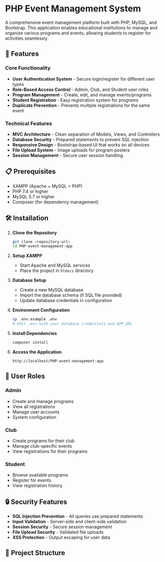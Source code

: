 # PHP Event Management System

A comprehensive event management platform built with PHP, MySQL, and Bootstrap. This application enables educational institutions to manage and organize various programs and events, allowing students to register for activities seamlessly.

## 🚀 Features

### Core Functionality
- **User Authentication System** - Secure login/register for different user types
- **Role-Based Access Control** - Admin, Club, and Student user roles
- **Program Management** - Create, edit, and manage events/programs
- **Student Registration** - Easy registration system for programs
- **Duplicate Prevention** - Prevents multiple registrations for the same event

### Technical Features
- **MVC Architecture** - Clean separation of Models, Views, and Controllers
- **Database Security** - Prepared statements to prevent SQL injection
- **Responsive Design** - Bootstrap-based UI that works on all devices
- **File Upload System** - Image uploads for program posters
- **Session Management** - Secure user session handling

## 📋 Prerequisites

- XAMPP (Apache + MySQL + PHP)
- PHP 7.4 or higher
- MySQL 5.7 or higher
- Composer (for dependency management)

## 🛠️ Installation

1. **Clone the Repository**
   ```bash
   git clone <repository-url>
   cd PHP-event-management-app
   ```

2. **Setup XAMPP**
   - Start Apache and MySQL services
   - Place the project in `htdocs` directory

3. **Database Setup**
   - Create a new MySQL database
   - Import the database schema (if SQL file provided)
   - Update database credentials in configuration

4. **Environment Configuration**
   ```bash
   cp .env.example .env
   # Edit .env with your database credentials and APP_URL
   ```

5. **Install Dependencies**
   ```bash
   composer install
   ```

6. **Access the Application**
   ```
   http://localhost/PHP-event-management-app
   ```

## 👥 User Roles

### Admin
- Create and manage programs
- View all registrations
- Manage user accounts
- System configuration

### Club
- Create programs for their club
- Manage club-specific events
- View registrations for their programs

### Student
- Browse available programs
- Register for events
- View registration history

## 🔒 Security Features

- **SQL Injection Prevention** - All queries use prepared statements
- **Input Validation** - Server-side and client-side validation
- **Session Security** - Secure session management
- **File Upload Security** - Validated file uploads
- **XSS Protection** - Output escaping for user data

## 📁 Project Structure